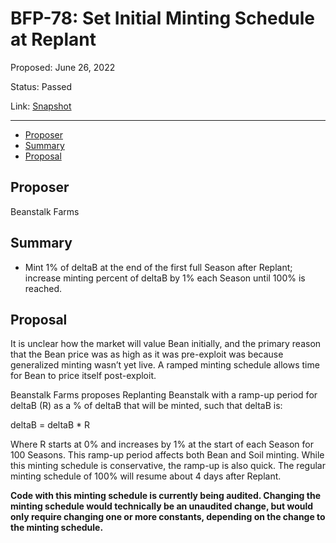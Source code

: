 # BFP-78: Set Initial Minting Schedule at Replant

Proposed: June 26, 2022

Status: Passed

Link: [Snapshot](https://snapshot.org/#/beanstalkfarms.eth/proposal/0x4289cde88a6c3c0be830b0b8f39bba3f54258a77947bec0f37b0668e12e530ea)

---

- [Proposer](#proposer)
- [Summary](#summary)
- [Proposal](#proposal)

## Proposer

Beanstalk Farms

## Summary

* Mint 1% of deltaB at the end of the first full Season after Replant; increase minting percent of deltaB by 1% each Season until 100% is reached.

## Proposal

It is unclear how the market will value Bean initially, and the primary reason that the Bean price was as high as it was pre-exploit was because generalized minting wasn’t yet live. A ramped minting schedule allows time for Bean to price itself post-exploit.

Beanstalk Farms proposes Replanting Beanstalk with a ramp-up period for deltaB (R) as a % of deltaB that will be minted, such that deltaB is: 

deltaB = deltaB * R

Where R starts at 0% and increases by 1% at the start of each Season for 100 Seasons. This ramp-up period affects both Bean and Soil minting. While this minting schedule is conservative, the ramp-up is also quick. The regular minting schedule of 100% will resume about 4 days after Replant.

**Code with this minting schedule is currently being audited. Changing the minting schedule would technically be an unaudited change, but would only require changing one or more constants, depending on the change to the minting schedule.**
